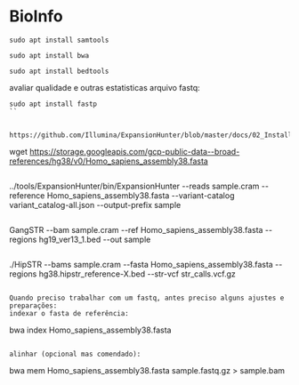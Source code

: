 # BioInfo
```
sudo apt install samtools
```

```
sudo apt install bwa
```

```
sudo apt install bedtools
```

avaliar qualidade e outras estatisticas arquivo fastq:
```
sudo apt install fastp 
``


https://github.com/Illumina/ExpansionHunter/blob/master/docs/02_Installation.md

```
wget https://storage.googleapis.com/gcp-public-data--broad-references/hg38/v0/Homo_sapiens_assembly38.fasta
```
```
../tools/ExpansionHunter/bin/ExpansionHunter --reads sample.cram --reference Homo_sapiens_assembly38.fasta  --variant-catalog variant_catalog-all.json  --output-prefix sample
```
```
GangSTR --bam sample.cram --ref Homo_sapiens_assembly38.fasta --regions hg19_ver13_1.bed --out sample
```
```
./HipSTR --bams sample.cram --fasta Homo_sapiens_assembly38.fasta --regions hg38.hipstr_reference-X.bed --str-vcf str_calls.vcf.gz
```

Quando preciso trabalhar com um fastq, antes preciso alguns ajustes e preparações:
indexar o fasta de referência:
```
bwa index Homo_sapiens_assembly38.fasta
```

alinhar (opcional mas comendado):
```
bwa mem Homo_sapiens_assembly38.fasta sample.fastq.gz > sample.bam
```
